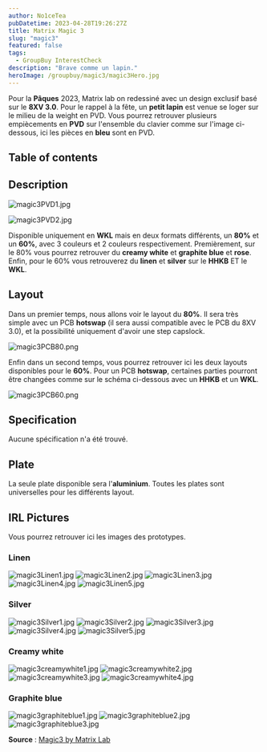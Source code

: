 ```yaml
---
author: No1ceTea
pubDatetime: 2023-04-28T19:26:27Z
title: Matrix Magic 3
slug: "magic3"
featured: false
tags:
  - GroupBuy InterestCheck
description: "Brave comme un lapin."
heroImage: /groupbuy/magic3/magic3Hero.jpg
---
```


Pour la **Pâques** 2023, Matrix lab on redessiné avec un design exclusif basé sur le **8XV 3.0**. Pour le rappel à la fête, un **petit lapin** est venue se loger sur le milieu de la weight en PVD. Vous pourrez retrouver plusieurs empiècements en **PVD** sur l'ensemble du clavier comme sur l'image ci-dessous, ici les pièces en **bleu** sont en PVD.

## Table of contents

## Description

![magic3PVD1.jpg](/groupbuy/magic3/magic3PVD1.jpg)

![magic3PVD2.jpg](/groupbuy/magic3/magic3PVD2.jpg)

Disponible uniquement en **WKL** mais en deux formats différents, un **80%** et un **60%**, avec 3 couleurs et 2 couleurs respectivement. Premièrement, sur le 80% vous pourrez retrouver du **creamy white** et **graphite blue** et **rose**. Enfin, pour le 60% vous retrouverez du **linen** et **silver** sur le **HHKB** ET le **WKL**.

## Layout

Dans un premier temps, nous allons voir le layout du **80%**. Il sera très simple avec un PCB **hotswap** (il sera aussi compatible avec le PCB du 8XV 3.0), et la possibilité uniquement d'avoir une step capslock.

![magic3PCB80.png](/groupbuy/magic3/magic3PCB80.png)

Enfin dans un second temps, vous pourrez retrouver ici les deux layouts disponibles pour le **60%**. Pour un PCB **hotswap**, certaines parties pourront être changées comme sur le schéma ci-dessous avec un **HHKB** et un **WKL**.

![magic3PCB60.png](/groupbuy/magic3/magic3PCB60.png)

## Specification

Aucune spécification n'a été trouvé.

## Plate

La seule plate disponible sera l'**aluminium**. Toutes les plates sont universelles pour les différents layout.

## IRL Pictures

Vous pourrez retrouver ici les images des prototypes.

### Linen

![magic3Linen1.jpg](/groupbuy/magic3/magic3Linen1.jpg)
![magic3Linen2.jpg](/groupbuy/magic3/magic3Linen2.jpg)
![magic3Linen3.jpg](/groupbuy/magic3/magic3Linen3.jpg)
![magic3Linen4.jpg](/groupbuy/magic3/magic3Linen4.jpg)
![magic3Linen5.jpg](/groupbuy/magic3/magic3Linen5.jpg)

### Silver

![magic3Silver1.jpg](/groupbuy/magic3/magic3Silver1.jpg)
![magic3Silver2.jpg](/groupbuy/magic3/magic3Silver2.jpg)
![magic3Silver3.jpg](/groupbuy/magic3/magic3Silver3.jpg)
![magic3Silver4.jpg](/groupbuy/magic3/magic3Silver4.jpg)
![magic3Silver5.jpg](/groupbuy/magic3/magic3Silver5.jpg)

### Creamy white

![magic3creamywhite1.jpg](/groupbuy/magic3/magic3creamywhite1.jpg)
![magic3creamywhite2.jpg](/groupbuy/magic3/magic3creamywhite2.jpg)
![magic3creamywhite3.jpg](/groupbuy/magic3/magic3creamywhite3.jpg)
![magic3creamywhite4.jpg](/groupbuy/magic3/magic3creamywhite4.jpg)

### Graphite blue

![magic3graphiteblue1.jpg](/groupbuy/magic3/magic3graphiteblue1.jpg)
![magic3graphiteblue2.jpg](/groupbuy/magic3/magic3graphiteblue2.jpg)
![magic3graphiteblue3.jpg](/groupbuy/magic3/magic3graphiteblue3.jpg)

**Source** : [Magic3 by Matrix Lab](https://matrixlab.notion.site/Matrix-MAGIC3-edition-121ab005f03b44c581fd8c942d7ff377)
